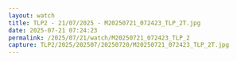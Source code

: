 ```yaml
---
layout: watch
title: TLP2 - 21/07/2025 - M20250721_072423_TLP_2T.jpg
date: 2025-07-21 07:24:23
permalink: /2025/07/21/watch/M20250721_072423_TLP_2
capture: TLP2/2025/202507/20250720/M20250721_072423_TLP_2T.jpg
---
```

